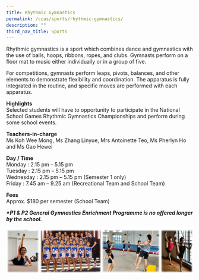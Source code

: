 ```yaml
---
title: Rhythmic Gymnastics
permalink: /ccas/sports/rhythmic-gymnastics/
description: ""
third_nav_title: Sports
---
```

<p>Rhythmic gymnastics is a sport which combines dance and gymnastics with the use of balls, hoops, ribbons, ropes, and clubs. Gymnasts perform on a floor mat to music either individually or in a group of five.</p>
<p>For competitions, gymnasts perform leaps, pivots, balances, and other elements to demonstrate flexibility and coordination. The apparatus is fully integrated in the routine, and specific moves are performed with each apparatus.&nbsp;</p>
<p><strong>Highlights<br /></strong>Selected students will have to opportunity to participate in the National School Games Rhythmic Gymnastics Championships and perform during some school events.&nbsp;</p>
<p><strong>Teachers-in-charge<br /></strong>Ms Koh Wee Mong, Ms Zhang Linyue, Mrs Antoinette Teo, Ms Pherlyn Ho and Ms Gao Hewei</p>
<p><strong>Day / Time<br /></strong>Monday : 2.15 pm &ndash; 5.15 pm<br />Tuesday : 2.15 pm &ndash; 5.15 pm<br />Wednesday : 2.15 pm &ndash; 5.15 pm (Semester 1 only)<br />Friday : 7.45 am &ndash; 9.25 am (Recreational Team and School Team)</p>
<p><strong>Fees&nbsp;<br /></strong>Approx. $180 per semester (School Team)</p>
<p><em><strong>*P1 &amp; P2 General Gymnastics Enrichment Programme is no offered longer by the school.&nbsp;</strong></em></p>
<img src="/images/rg.jpg">